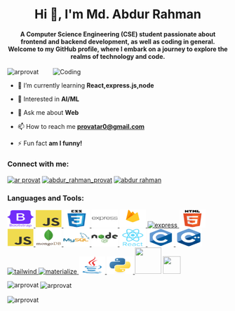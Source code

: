
<h1 align="center">Hi 👋, I'm Md. Abdur Rahman</h1>
<h4 align="center">A Computer Science Engineering (CSE) student passionate about frontend and backend development, as well as coding in general. Welcome to my GitHub profile, where I embark on a journey to explore the realms of technology and code.</h4>
<img align="right" alt="Coding" width="400" src="https://as1.ftcdn.net/v2/jpg/01/94/01/00/1000_F_194010093_9tC5JNVsiEOlVDs2F5Y6d0paYrdWTdbT.jpg"/>
<p align="left"> <img src="https://komarev.com/ghpvc/?username=arprovat&label=Profile%20views&color=0e75b6&style=flat" alt="arprovat" /> </p>

- 🌱 I’m currently learning **React,express.js,node**
  
- 🧠 Interested in **AI/ML**

- 💬 Ask me about **Web**

- 📫 How to reach me **provatar0@gmail.com**

- ⚡ Fun fact **am I funny!**

<h3 align="left">Connect with me:</h3>
<p align="left">
<a href="https://www.facebook.com/ab.provat?mibextid=ZbWKwL" target="blank"><img align="center" src="https://raw.githubusercontent.com/rahuldkjain/github-profile-readme-generator/master/src/images/icons/Social/facebook.svg" alt="ar provat" height="30" width="60" /></a>
<a href="https://instagram.com/abdur_rahman_provat" target="blank"><img align="center" src="https://raw.githubusercontent.com/rahuldkjain/github-profile-readme-generator/master/src/images/icons/Social/instagram.svg" alt="abdur_rahman_provat" height="30" width="60" /></a>
<a href="https://leetcode.com/AbdurRahman_0/" target="blank"><img align="center" src="https://raw.githubusercontent.com/rahuldkjain/github-profile-readme-generator/master/src/images/icons/Social/leet-code.svg" alt="abdur rahman" height="30" width="60" /></a>
</p>

<h3 align="left">Languages and Tools:</h3>
<p align="left"> <a href="https://getbootstrap.com" target="_blank" rel="noreferrer"> <img src="https://raw.githubusercontent.com/devicons/devicon/master/icons/bootstrap/bootstrap-plain-wordmark.svg" alt="bootstrap" width="60" height="40"/> </a>  <a href="https://developer.mozilla.org/en-US/docs/Web/JavaScript" target="_blank" rel="noreferrer"> <img src="https://raw.githubusercontent.com/devicons/devicon/master/icons/javascript/javascript-original.svg" alt="javascript" width="60" height="40"/> </a> <a href="https://www.w3schools.com/css/" target="_blank" rel="noreferrer"> <img src="https://raw.githubusercontent.com/devicons/devicon/master/icons/css3/css3-original-wordmark.svg" alt="css3" width="60" height="40"/> </a> <a href="https://expressjs.com" target="_blank" rel="noreferrer"> <img src="https://raw.githubusercontent.com/devicons/devicon/master/icons/express/express-original-wordmark.svg" alt="express" width="60" height="40"/> </a> 
   <a href="https://firebase.google.com" target="_blank" rel="noreferrer"> <img src="https://raw.githubusercontent.com/devicons/devicon/master/icons/firebase/firebase-original-wordmark.svg" alt="express" width="60" height="40"/> </a>
<a href="https://firebase.google.com" target="_blank" rel="noreferrer"> <img src="https://cdn.jsdelivr.net/gh/devicons/devicon@latest/icons/tailwindcss/tailwindcss-plain-wordmark.svg" alt="express" width="60" height="40"/> </a> <a href="https://www.w3.org/html/" target="_blank" rel="noreferrer"> <img src="https://raw.githubusercontent.com/devicons/devicon/master/icons/html5/html5-original-wordmark.svg" alt="html5" width="60" height="40"/> </a>  </a> <a href="https://developer.mozilla.org/en-US/docs/Web/JavaScript" target="_blank" rel="noreferrer"> <img src="https://raw.githubusercontent.com/devicons/devicon/master/icons/javascript/javascript-original.svg" alt="javascript" width="60" height="40"/> </a> <a href="https://www.mongodb.com/" target="_blank" rel="noreferrer"> <img src="https://raw.githubusercontent.com/devicons/devicon/master/icons/mongodb/mongodb-original-wordmark.svg" alt="mongodb" width="60" height="40"/> </a> <a href="https://www.mysql.com/" target="_blank" rel="noreferrer"> <img src="https://raw.githubusercontent.com/devicons/devicon/master/icons/mysql/mysql-original-wordmark.svg" alt="mysql" width="60" height="40"/> </a> <a href="https://nodejs.org" target="_blank" rel="noreferrer"> <img src="https://raw.githubusercontent.com/devicons/devicon/master/icons/nodejs/nodejs-original-wordmark.svg" alt="nodejs" width="60" height="40"/> </a> <a href="https://reactjs.org/" target="_blank" rel="noreferrer"> <img src="https://raw.githubusercontent.com/devicons/devicon/master/icons/react/react-original-wordmark.svg" alt="react" width="60" height="40"/> </a>  <a href="https://www.cprogramming.com/" target="_blank" rel="noreferrer"> <img src="https://raw.githubusercontent.com/devicons/devicon/master/icons/c/c-original.svg" alt="c" width="60" height="40"/> </a> <a href="https://www.w3schools.com/cpp/" target="_blank" rel="noreferrer"> 
   <img src="https://raw.githubusercontent.com/devicons/devicon/master/icons/cplusplus/cplusplus-original.svg" alt="cplusplus" width="60" height="40"/>
</a><a href="https://tailwindcss.com/" target="_blank" rel="noreferrer"> <img src="https://www.vectorlogo.zone/logos/tailwindcss/tailwindcss-icon.svg" alt="tailwind" width="60" height="40"/> </a> <a href="https://materializecss.com/" target="_blank" rel="noreferrer"> <img src="https://raw.githubusercontent.com/prplx/svg-logos/5585531d45d294869c4eaab4d7cf2e9c167710a9/svg/materialize.svg" alt="materialize" width="60" height="40"/> </a><a href="https://www.java.com" target="_blank" rel="noreferrer"> <img src="https://raw.githubusercontent.com/devicons/devicon/master/icons/java/java-original.svg" alt="java" width="60" height="40"/>
   <a href="https://www.python.org" target="_blank" rel="noreferrer"> <img src="https://raw.githubusercontent.com/devicons/devicon/master/icons/python/python-original.svg" alt="python" width="60" height="40"/> </a> 
<a> <img src="https://cdn.jsdelivr.net/gh/devicons/devicon@latest/icons/numpy/numpy-plain-wordmark.svg"   width='60'  height='60' /></a>
 <a>
            <img src="https://cdn.jsdelivr.net/gh/devicons/devicon@latest/icons/pandas/pandas-original-wordmark.svg"  width='40'  height='40' />
          </a>         
</p>

<p><img align="left" src="https://github-readme-stats.vercel.app/api/top-langs?username=arprovat&show_icons=true&locale=en&layout=compact" alt="arprovat" /></p>

<p>&nbsp;<img align="center" src="https://github-readme-stats.vercel.app/api?username=arprovat&show_icons=true&locale=en" alt="arprovat" /></p>

<p><img align="center" src="https://github-readme-streak-stats.herokuapp.com/?user=arprovat&" alt="arprovat" /></p>
